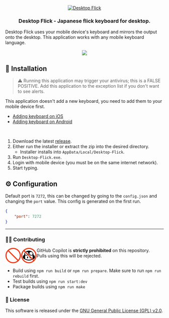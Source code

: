 <div align="center">
    <a href="https://github.com/KatsuteDev/Desktop-Flick#readme">
        <img src="https://raw.githubusercontent.com/KatsuteDev/Desktop-Flick/main/assets/banner.png" alt="Desktop Flick">
    </a>
    <h3>Desktop Flick - Japanese flick keyboard for desktop.</h3>
</div>

Desktop Flick uses your mobile device's keyboard and mirrors the output onto the desktop. This application works with any mobile keyboard language.

<div align="center">
    <img align="center" src="https://raw.githubusercontent.com/KatsuteDev/Desktop-Flick/main/assets/sample.gif" width="750">
</div>

## 📃 Installation

> ⚠ Running this application may trigger your antivirus; this is a FALSE POSITIVE. Add this application to the exception list if you don't want to see alerts.

This application doesn't add a new keyboard, you need to add them to your mobile device first.

 - [Adding keyboard on iOS](https://support.apple.com/guide/iphone/add-or-change-keyboards-iph73b71eb/ios)
 - [Adding keyboard on Android](https://www.samsung.com/au/support/mobile-devices/customise-keyboard-layout/)

<br>

 1. Download the latest [release](https://github.com/KatsuteDev/Desktop-Flick/releases).
 2. Either run the installer or extract the zip into the desired directory.
     - Installer installs into `AppData/Local/Desktop-Flick`.
 3. Run `Desktop-Flick.exe`.
 4. Login with mobile device (you must be on the same internet network).
 5. Start typing.

## ⚙️ Configuration

Default port is `7272`, this can be changed by going to the `config.json` and changing the `port` value. This config is generated on the first run.

```json
{
    "port": 7272
}
```

<hr>

### 👨‍💻 Contributing

<!-- Copilot -->
<table>
    <img alt="GitHub Copilot" align="left" src="https://raw.githubusercontent.com/KatsuteDev/.github/main/profile/copilot-dark.png#gh-dark-mode-only" width="50">
    <img alt="GitHub Copilot" align="left" src="https://raw.githubusercontent.com/KatsuteDev/.github/main/profile/copilot-light.png#gh-light-mode-only" width="50">
    <p>GitHub Copilot is <b>strictly prohibited</b> on this repository.<br>Pulls using this will be rejected.</p>
</table>
<!-- Copilot -->

 - Build using `npm run build` or `npm run prepare`. Make sure to run `npm run rebuild` first.
 - Test builds using `npm run start:dev`
 - Package builds using `npm run make`

### 💼 License

This software is released under the [GNU General Public License (GPL) v2.0](https://github.com/KatsuteDev/Desktop-Flick/blob/main/LICENSE).